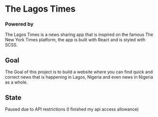 # The Lagos Times
### Powered by ![</newscatcher>](https://newscatcherapi.com/)

The Lagos Times is a news sharing app that is inspired on the famous The New York Times platform, the app is built with React and is styled with SCSS.

## Goal
The Goal of this project is to build a website where you can find quick and correct news that is happening in Lagos, Nigeria and even news in Nigeria as a whole. 

## State
Paused due to API restrictions (I finished my api access allowance)
